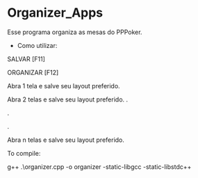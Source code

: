 ﻿# Organizer_Apps

Esse programa organiza as mesas do PPPoker.
- Como utilizar:

SALVAR [F11]  

ORGANIZAR [F12]  


Abra 1 tela e salve seu layout preferido.

Abra 2 telas e salve seu layout preferido.
.

.

.

Abra n telas e salve seu layout preferido.


To compile:  

g++ .\organizer.cpp -o organizer -static-libgcc -static-libstdc++
